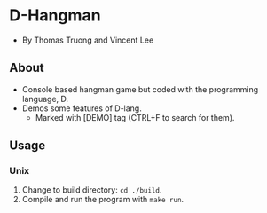 # D-Hangman
- By Thomas Truong and Vincent Lee

## About
- Console based hangman game but coded with the programming language, D.
- Demos some features of D-lang.
  - Marked with [DEMO] tag (CTRL+F to search for them).

## Usage
### Unix
1. Change to build directory: `cd ./build`.
2. Compile and run the program with `make run`.